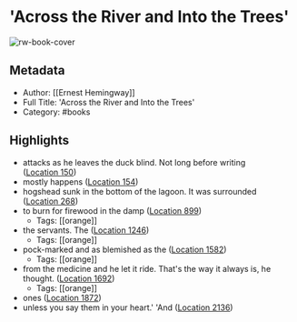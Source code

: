 # 'Across the River and Into the Trees'

![rw-book-cover](https://images-na.ssl-images-amazon.com/images/I/61Fr4WbzpoL._SL200_.jpg)

## Metadata
- Author: [[Ernest Hemingway]]
- Full Title: 'Across the River and Into the Trees'
- Category: #books

## Highlights
- attacks as he leaves the duck blind. Not long before writing ([Location 150](https://readwise.io/to_kindle?action=open&asin=B00LK570T8&location=150))
- mostly happens ([Location 154](https://readwise.io/to_kindle?action=open&asin=B00LK570T8&location=154))
- hogshead sunk in the bottom of the lagoon. It was surrounded ([Location 268](https://readwise.io/to_kindle?action=open&asin=B00LK570T8&location=268))
- to burn for firewood in the damp ([Location 899](https://readwise.io/to_kindle?action=open&asin=B00LK570T8&location=899))
    - Tags: [[orange]] 
- the servants. The ([Location 1246](https://readwise.io/to_kindle?action=open&asin=B00LK570T8&location=1246))
    - Tags: [[orange]] 
- pock-marked and as blemished as the ([Location 1582](https://readwise.io/to_kindle?action=open&asin=B00LK570T8&location=1582))
    - Tags: [[orange]] 
- from the medicine and he let it ride. That's the way it always is, he thought. ([Location 1692](https://readwise.io/to_kindle?action=open&asin=B00LK570T8&location=1692))
    - Tags: [[orange]] 
- ones ([Location 1872](https://readwise.io/to_kindle?action=open&asin=B00LK570T8&location=1872))
- unless you say them in your heart.' 'And ([Location 2136](https://readwise.io/to_kindle?action=open&asin=B00LK570T8&location=2136))
